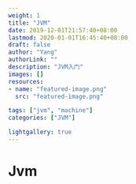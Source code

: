 ```yaml
---
weight: 1
title: "JVM"
date: 2019-12-01T21:57:40+08:00
lastmod: 2020-01-01T16:45:40+08:00
draft: false
author: "Yang"
authorLink: ""
description: "JVM入门"
images: []
resources:
- name: "featured-image.png"
  src: "featured-image.png"

tags: ["jvm", "machine"]
categories: ["JVM"]

lightgallery: true
---
```

# Jvm
